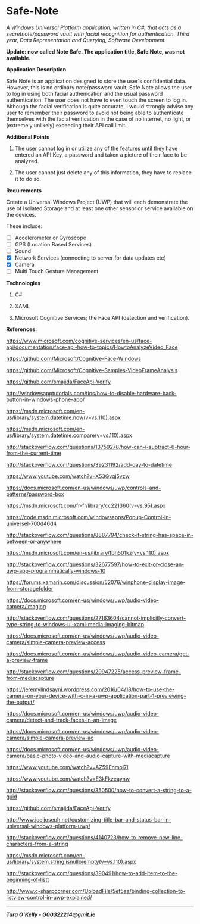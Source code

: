# Safe-Note
*A Windows Universal Platform application, written in C#, that acts as a secretnote/password vault with facial recognition for authentication. Third year, Data Representation and Querying, Software Development.*

**Update: now called Note Safe. The application title, Safe Note, was not available.**

**Application Description**

Safe Nofe is an application designed to store the user's confidential data. However, this is no ordinary note/password vault, Safe Note allows the user to log in using both facial authenication and the usual password authentication. The user does not have to even touch the screen to log in. Although the facial verification is quite accurate, I would strongly advise any user to remember their password to avoid not being able to authenticate themselves with the facial verification in the case of no internet, no light, or (extremely unlikely) exceeding their API call limit.

**Additional Points**

1. The user cannot log in or utilize any of the features until they have entered an API Key, a password and taken a picture of their face to be analyzed.

2. The user cannot just delete any of this information, they have to replace it to do so.

**Requirements**

Create a Universal Windows Project (UWP) that will each demonstrate the use of Isolated Storage
and at least one other sensor or service available on the devices.

These include:

- [ ] Accelerometer or Gyroscope
- [ ] GPS (Location Based Services)
- [ ] Sound
- [x] Network Services (connecting to server for data updates etc)
- [x] Camera
- [ ] Multi Touch Gesture Management

**Technologies**

1. C#

2. XAML

3. Microsoft Cognitive Services; the Face API (detection and verification).


**References:**

https://www.microsoft.com/cognitive-services/en-us/face-api/documentation/face-api-how-to-topics/HowtoAnalyzeVideo_Face

https://github.com/Microsoft/Cognitive-Face-Windows

https://github.com/Microsoft/Cognitive-Samples-VideoFrameAnalysis

https://github.com/smajida/FaceApi-Verify

http://windowsapptutorials.com/tips/how-to-disable-hardware-back-button-in-windows-phone-app/

https://msdn.microsoft.com/en-us/library/system.datetime.now(v=vs.110).aspx

https://msdn.microsoft.com/en-us/library/system.datetime.compare(v=vs.110).aspx

http://stackoverflow.com/questions/13759278/how-can-i-subtract-6-hour-from-the-current-time

http://stackoverflow.com/questions/39231192/add-day-to-datetime

https://www.youtube.com/watch?v=X53Gvqj5vzw

https://docs.microsoft.com/en-us/windows/uwp/controls-and-patterns/password-box

https://msdn.microsoft.com/fr-fr/library/cc221360(v=vs.95).aspx

https://code.msdn.microsoft.com/windowsapps/Popup-Control-in-universel-700d46d4

http://stackoverflow.com/questions/8887794/check-if-string-has-space-in-between-or-anywhere

https://msdn.microsoft.com/en-us/library/fbh501kz(v=vs.110).aspx

http://stackoverflow.com/questions/32677597/how-to-exit-or-close-an-uwp-app-programmatically-windows-10

https://forums.xamarin.com/discussion/52076/winphone-display-image-from-storagefolder

https://docs.microsoft.com/en-us/windows/uwp/audio-video-camera/imaging

http://stackoverflow.com/questions/27163604/cannot-implicitly-convert-type-string-to-windows-ui-xaml-media-imaging-bitmap

https://docs.microsoft.com/en-us/windows/uwp/audio-video-camera/simple-camera-preview-access

https://docs.microsoft.com/en-us/windows/uwp/audio-video-camera/get-a-preview-frame

http://stackoverflow.com/questions/29947225/access-preview-frame-from-mediacapture

https://jeremylindsayni.wordpress.com/2016/04/18/how-to-use-the-camera-on-your-device-with-c-in-a-uwp-application-part-1-previewing-the-output/

https://docs.microsoft.com/en-us/windows/uwp/audio-video-camera/detect-and-track-faces-in-an-image

https://docs.microsoft.com/en-us/windows/uwp/audio-video-camera/simple-camera-preview-ac

https://docs.microsoft.com/en-us/windows/uwp/audio-video-camera/basic-photo-video-and-audio-capture-with-mediacapture

https://www.youtube.com/watch?v=AZ59EnmoI7I

https://www.youtube.com/watch?v=E3kFkzeaynw

http://stackoverflow.com/questions/350500/how-to-convert-a-string-to-a-guid

https://github.com/smajida/FaceApi-Verify

http://www.joeljoseph.net/customizing-title-bar-and-status-bar-in-universal-windows-platform-uwp/

http://stackoverflow.com/questions/4140723/how-to-remove-new-line-characters-from-a-string

https://msdn.microsoft.com/en-us/library/system.string.isnullorempty(v=vs.110).aspx

http://stackoverflow.com/questions/390491/how-to-add-item-to-the-beginning-of-listt

http://www.c-sharpcorner.com/UploadFile/5ef5aa/binding-collection-to-listview-control-in-uwp-explained/

-----

__*Tara O'Kelly - G00322214@gmit.ie*__